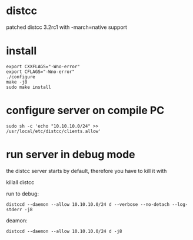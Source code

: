 distcc
======

patched distcc 3.2rc1 with -march=native support

install
======
    export CXXFLAGS="-Wno-error"
    export CFLAGS="-Wno-error"
    ./configure
    make -j8
    sudo make install

configure server on compile PC
======
    sudo sh -c 'echo "10.10.10.0/24" >> /usr/local/etc/distcc/clients.allow'

run server in debug mode
======
the distcc server starts by default, therefore you have to kill it with

   killall distcc
   
run to debug: 

    distccd --daemon --allow 10.10.10.0/24 d --verbose --no-detach --log-stderr -j8
    
deamon:

    distccd --daemon --allow 10.10.10.0/24 d -j8
